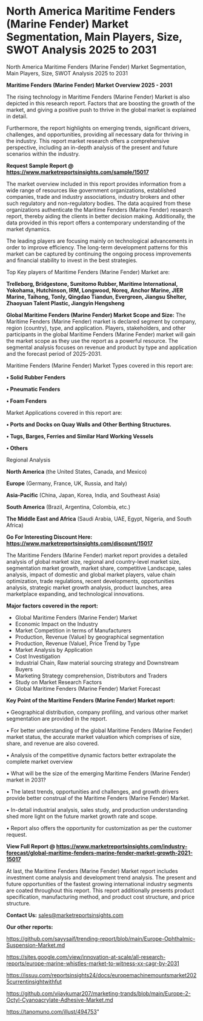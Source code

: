 # North America Maritime Fenders (Marine Fender) Market Segmentation, Main Players, Size, SWOT Analysis 2025 to 2031
North America Maritime Fenders (Marine Fender) Market Segmentation, Main Players, Size, SWOT Analysis 2025 to 2031

<Strong> Maritime Fenders (Marine Fender) Market Overview 2025 - 2031</strong>

The rising technology in Maritime Fenders (Marine Fender) Market is also depicted in this research report. Factors that are boosting the growth of the market, and giving a positive push to thrive in the global market is explained in detail.

Furthermore, the report highlights on emerging trends, significant drivers, challenges, and opportunities, providing all necessary data for thriving in the industry. This report market research offers a comprehensive perspective, including an in-depth analysis of the present and future scenarios within the industry.

<strong>Request Sample Report @ <a href=https://www.marketreportsinsights.com/sample/15017>https://www.marketreportsinsights.com/sample/15017</a></strong>

The market overview included in this report provides information from a wide range of resources like government organizations, established companies, trade and industry associations, industry brokers and other such regulatory and non-regulatory bodies. The data acquired from these organizations authenticate the Maritime Fenders (Marine Fender) research report, thereby aiding the clients in better decision making. Additionally, the data provided in this report offers a contemporary understanding of the market dynamics.

The leading players are focusing mainly on technological advancements in order to improve efficiency. The long-term development patterns for this market can be captured by continuing the ongoing process improvements and financial stability to invest in the best strategies.

Top Key players of Maritime Fenders (Marine Fender) Market are:

<strong>Trelleborg, Bridgestone, Sumitomo Rubber, Maritime International, Yokohama, Hutchinson, IRM, Longwood, Noreq, Anchor Marine, JIER Marine, Taihong, Tonly, Qingdao Tiandun, Evergreen, Jiangsu Shelter, Zhaoyuan Talent Plastic, Jiangyin Hengsheng</strong>

<strong><b>Global Maritime Fenders (Marine Fender) Market Scope and Size:</b></strong>
The Maritime Fenders (Marine Fender) market is declared segment by company, region (country), type, and application. Players, stakeholders, and other participants in the global Maritime Fenders (Marine Fender) market will gain the market scope as they use the report as a powerful resource. The segmental analysis focuses on revenue and product by type and application and the forecast period of 2025-2031.

Maritime Fenders (Marine Fender) Market Types covered in this report are:

<strong>• Solid Rubber Fenders

• Pneumatic Fenders

• Foam Fenders</strong>

Market Applications covered in this report are:

<strong>• Ports and Docks on Quay Walls and Other Berthing Structures.

• Tugs, Barges, Ferries and Similar Hard Working Vessels

• Others</strong> 

Regional Analysis

<strong>North America</strong> (the United States, Canada, and Mexico)

<strong>Europe</strong> (Germany, France, UK, Russia, and Italy)

<strong>Asia-Pacific</strong> (China, Japan, Korea, India, and Southeast Asia)

<strong>South America</strong> (Brazil, Argentina, Colombia, etc.)

<strong>The Middle East and Africa</strong> (Saudi Arabia, UAE, Egypt, Nigeria, and South Africa)

<strong>Go For Interesting Discount Here: <a href=https://www.marketreportsinsights.com/discount/15017>https://www.marketreportsinsights.com/discount/15017</a></strong>

The Maritime Fenders (Marine Fender) market report provides a detailed analysis of global market size, regional and country-level market size, segmentation market growth, market share, competitive Landscape, sales analysis, impact of domestic and global market players, value chain optimization, trade regulations, recent developments, opportunities analysis, strategic market growth analysis, product launches, area marketplace expanding, and technological innovations.

<strong><b>Major factors covered in the report:</b></strong>
<ul>
  <li>Global Maritime Fenders (Marine Fender) Market </li>
  <li>Economic Impact on the Industry</li>
  <li>Market Competition in terms of Manufacturers</li>
  <li>Production, Revenue (Value) by geographical segmentation</li>
  <li>Production, Revenue (Value), Price Trend by Type</li>
  <li>Market Analysis by Application</li>
  <li>Cost Investigation</li>
  <li>Industrial Chain, Raw material sourcing strategy and Downstream Buyers</li>
  <li>Marketing Strategy comprehension, Distributors and Traders</li>
  <li>Study on Market Research Factors</li>
  <li>Global Maritime Fenders (Marine Fender) Market Forecast</li>
</ul>

<strong><b>Key Point of the Maritime Fenders (Marine Fender) Market report:</b></strong>

• Geographical distribution, company profiling, and various other market segmentation are provided in the report.

• For better understanding of the global Maritime Fenders (Marine Fender) market status, the accurate market valuation which comprises of size, share, and revenue are also covered.

• Analysis of the competitive dynamic factors better extrapolate the complete market overview

• What will be the size of the emerging Maritime Fenders (Marine Fender) market in 2031?

• The latest trends, opportunities and challenges, and growth drivers provide better construal of the Maritime Fenders (Marine Fender) Market.

• In-detail industrial analysis, sales study, and production understanding shed more light on the future market growth rate and scope.

• Report also offers the opportunity for customization as per the customer request.

<strong><b>View Full Report @ <a href=https://www.marketreportsinsights.com/industry-forecast/global-maritime-fenders-marine-fender-market-growth-2021-15017>https://www.marketreportsinsights.com/industry-forecast/global-maritime-fenders-marine-fender-market-growth-2021-15017</a></b></strong>


At last, the Maritime Fenders (Marine Fender) Market report includes investment come analysis and development trend analysis. The present and future opportunities of the fastest growing international industry segments are coated throughout this report. This report additionally presents product specification, manufacturing method, and product cost structure, and price structure.

<strong>Contact Us:</strong>
sales@marketreportsinsights.com

<strong>Our other reports:</strong>

<a href=https://github.com/sayysaif/trending-report/blob/main/Europe-Ophthalmic-Suspension-Market.md>https://github.com/sayysaif/trending-report/blob/main/Europe-Ophthalmic-Suspension-Market.md</a>

<a href=https://sites.google.com/view/innovation-at-scale/all-research-reports/europe-marine-whistles-market-to-witness-xx-cagr-by-2031>https://sites.google.com/view/innovation-at-scale/all-research-reports/europe-marine-whistles-market-to-witness-xx-cagr-by-2031</a>

<a href=https://issuu.com/reportsinsights24/docs/europemachinemountsmarket2025currentinsightwithfut>https://issuu.com/reportsinsights24/docs/europemachinemountsmarket2025currentinsightwithfut</a>

<a href=https://github.com/vijaykumar207/marketing-trands/blob/main/Europe-2-Octyl-Cyanoacrylate-Adhesive-Market.md>https://github.com/vijaykumar207/marketing-trands/blob/main/Europe-2-Octyl-Cyanoacrylate-Adhesive-Market.md</a>

<a href=https://tanomuno.com/illust/494753>https://tanomuno.com/illust/494753</a>"
